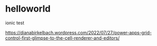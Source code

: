 # helloworld
ionic test

https://dianabirkelbach.wordpress.com/2022/07/27/power-apps-grid-control-first-glimpse-to-the-cell-renderer-and-editors/
